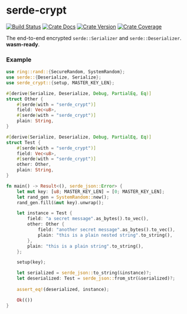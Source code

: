 # serde-crypt

[![Build Status][action-badge]][action-url]
[![Crate Docs][docs-badge]][docs-url]
[![Crate Version][crates-badge]][crates-url]
[![Crate Coverage][coverage-badge]][coverage-url]

[action-badge]: https://img.shields.io/github/actions/workflow/status/D3PSI/serde-crypt/build.yaml?branch=master&label=build&logo=github&style=flat-square
[action-url]: https://github.com/D3PSI/serde-crypt/actions/workflows/build.yaml
[crates-badge]: https://img.shields.io/crates/v/serde-crypt.svg?logo=rust&style=flat-square
[crates-url]: https://crates.io/crates/serde-crypt
[docs-badge]: https://img.shields.io/docsrs/serde-crypt?logo=Docs.rs&style=flat-square
[docs-url]: http://docs.rs/serde-crypt
[coverage-badge]: https://img.shields.io/codecov/c/github/D3PSI/serde-crypt?logo=codecov&logoColor=white&style=flat-square
[coverage-url]: https://app.codecov.io/gh/D3PSI/serde-crypt

The end-to-end encrypted `serde::Serializer` and `serde::Deserializer`.
**wasm-ready**.

### Example

```rust
use ring::rand::{SecureRandom, SystemRandom};
use serde::{Deserialize, Serialize};
use serde_crypt::{setup, MASTER_KEY_LEN};

#[derive(Serialize, Deserialize, Debug, PartialEq, Eq)]
struct Other {
	#[serde(with = "serde_crypt")]
    field: Vec<u8>,
    #[serde(with = "serde_crypt")]
    plain: String,
}

#[derive(Serialize, Deserialize, Debug, PartialEq, Eq)]
struct Test {
    #[serde(with = "serde_crypt")]
    field: Vec<u8>,
    #[serde(with = "serde_crypt")]
    other: Other,
    plain: String,
}

fn main() -> Result<(), serde_json::Error> {
    let mut key: [u8; MASTER_KEY_LEN] = [0; MASTER_KEY_LEN];
    let rand_gen = SystemRandom::new();
    rand_gen.fill(&mut key).unwrap();

    let instance = Test {
        field: "a secret message".as_bytes().to_vec(),
        other: Other {
            field: "another secret message".as_bytes().to_vec(),
            plain: "this is a plain nested string".to_string(),
        },
        plain: "this is a plain string".to_string(),
    };

    setup(key);

    let serialized = serde_json::to_string(&instance)?;
    let deserialized: Test = serde_json::from_str(&serialized)?;
	
    assert_eq!(deserialized, instance);

    Ok(())
}
```
